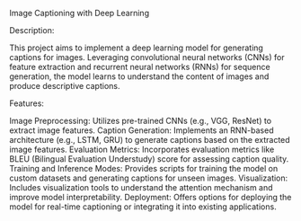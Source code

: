 Image Captioning with Deep Learning

Description:

This project aims to implement a deep learning model for generating captions for images. Leveraging convolutional neural networks (CNNs) for feature extraction and recurrent neural networks (RNNs) for sequence generation, the model learns to understand the content of images and produce descriptive captions.

Features:

Image Preprocessing: Utilizes pre-trained CNNs (e.g., VGG, ResNet) to extract image features.
Caption Generation: Implements an RNN-based architecture (e.g., LSTM, GRU) to generate captions based on the extracted image features.
Evaluation Metrics: Incorporates evaluation metrics like BLEU (Bilingual Evaluation Understudy) score for assessing caption quality.
Training and Inference Modes: Provides scripts for training the model on custom datasets and generating captions for unseen images.
Visualization: Includes visualization tools to understand the attention mechanism and improve model interpretability.
Deployment: Offers options for deploying the model for real-time captioning or integrating it into existing applications.